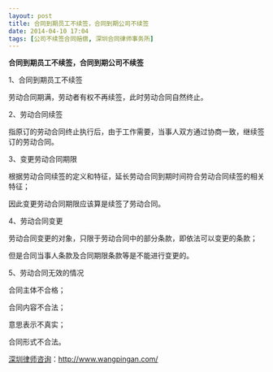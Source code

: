 ```yaml
---
layout: post
title: 合同到期员工不续签，合同到期公司不续签
date: 2014-04-10 17:04
tags: [公司不续签合同赔偿, 深圳合同律师事务所]
---
```

<strong>合同到期员工不续签，合同到期公司不续签</strong>

1、合同到期员工不续签

劳动合同期满，劳动者有权不再续签，此时劳动合同自然终止。

2、劳动合同续签

指原订的劳动合同终止执行后，由于工作需要，当事人双方通过协商一致，继续签订的劳动合同。

3、变更劳动合同期限

根据劳动合同续签的定义和特征，延长劳动合同到期时间符合劳动合同续签的相关特征；

因此变更劳动合同期限应该算是续签了劳动合同。

4、劳动合同变更

劳动合同变更的对象，只限于劳动合同中的部分条款，即依法可以变更的条款；

但是合同当事人条款及合同期限条款等是不能进行变更的。

5、劳动合同无效的情况

合同主体不合格；

合同内容不合法；

意思表示不真实；

合同形式不合法。

<a href="http://www.wangpingan.com/">深圳律师咨询</a>：<a href="http://www.wangpingan.com/">http://www.wangpingan.com/</a>

